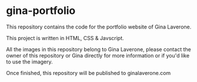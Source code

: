# gina-portfolio

This repository contains the code for the portfolio website of Gina Laverone. 

This project is written in HTML, CSS & Javscript.

All the images in this repository belong to Gina Laverone, please contact the owner of this repository or Gina directly
for more information or if you'd like to use the imagery.

Once finished, this repository will be published to ginalaverone.com

